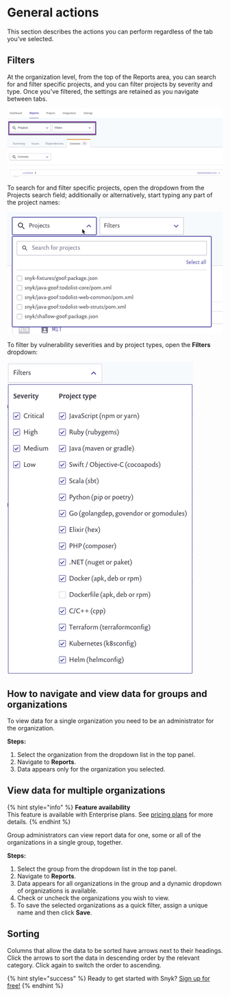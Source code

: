 # General actions

This section describes the actions you can perform regardless of the tab you’ve selected.

## Filters

At the organization level, from the top of the Reports area, you can search for and filter specific projects, and you can filter projects by severity and type. Once you've filtered, the settings are retained as you navigate between tabs.

![](../../.gitbook/assets/uuid-8769c471-9788-dfdf-e3a7-2ffd28ea1011-en.png/)

To search for and filter specific projects, open the dropdown from the Projects search field; additionally or alternatively, start typing any part of the project names:

![](../../.gitbook/assets/uuid-d8df9018-387d-26f4-c735-b50a312b9eb0-en.png/)

To filter by vulnerability severities and by project types, open the **Filters** dropdown:

![](../../.gitbook/assets/mceclip0-29-.png/)

## How to navigate and view data for groups and organizations

To view data for a single organization you need to be an administrator for the organization.

**Steps:**

1. Select the organization from the dropdown list in the top panel.
2. Navigate to **Reports**.
3. Data appears only for the organization you selected.

## View data for multiple organizations

{% hint style="info" %}
**Feature availability**  
This feature is available with Enterprise plans. See [pricing plans](https://snyk.io/plans/) for more details.
{% endhint %}

Group administrators can view report data for one, some or all of the organizations in a single group, together.

**Steps:**

1. Select the group from the dropdown list in the top panel.
2. Navigate to **Reports**.
3. Data appears for all organizations in the group and a dynamic dropdown of organizations is available.
4. Check or uncheck the organizations you wish to view.
5. To save the selected organizations as a quick filter, assign a unique name and then click **Save**.

## Sorting

Columns that allow the data to be sorted have arrows next to their headings. Click the arrows to sort the data in descending order by the relevant category. Click again to switch the order to ascending.

{% hint style="success" %}
Ready to get started with Snyk? [Sign up for free!](https://snyk.io/login?cta=sign-up&loc=footer&page=support_docs_page/)
{% endhint %}

